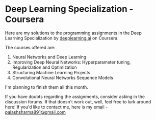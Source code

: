 # Deep Learning Specialization - Coursera

Here are my solutions to the programming assignments in the Deep Learning Specialization by [deeplearning.ai](https://www.deeplearning.ai/) on Coursera.


The courses offered are:
1. Neural Networks and Deep Learning
2. Improving Deep Neural Networks: Hyperparameter tuning, Regularization and Optimization
3. Structuring Machine Learning Projects
4. Convolutional Neural Networks Sequence Models

I'm planning to finish them all this month.

If you have doubts regarding the assignments, consider asking in the discussion forums. If that doesn't work out, well, feel free to lurk around here! If you'd like to contact me, here is my email - palashsharma891@gmail.com
